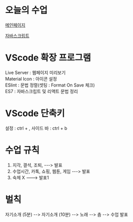# 오늘의 수업
[메인페이지](https://kimjw04.github.io/class2024/)   

[자바스크립트](https://kimjw04.github.io/class2024/javascript/index.html)   

# VScode 확장 프로그램
Live Server : 웹페이지 미리보기   
Material Icon : 아이콘 설정   
ESlint : 문법 정렬(셋팅 : Format On Save 체크)   
ES7 : 자바스크립트 및 리액트 문법 정리   


# VScode 단축키
설정 : ctrl + ,
사이드 바 : ctrl + b

# 수업 규칙
1. 지각, 결석, 조퇴, ---> 발표
2. 수업시간, 카톡, 쇼핑, 웹툰, 게임 ---> 발표
3. 숙제 X ---> 발표1

# 벌칙
자기소개 (5분) --> 자기소개 (10분) --> 노래 --> 춤 --> 수업 발표

